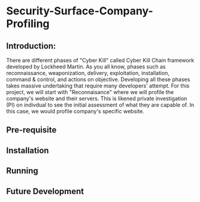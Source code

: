 # Security-Surface-Company-Profiling

Introduction:
-------------
There are different phases of "Cyber Kill" called Cyber Kill Chain framework developed by Lockheed Martin. As you all know, phases such as reconnaissance, weaponization, delivery, exploitation, installation, command & control, and actions on objective. Developing all these phases takes massive undertaking that require many developers' attempt. For this project, we will start with "Reconnaisance" where we will profile the company's website and their servers. This is likened private investigation (PI) on indivdual to see the initial assessment of what they are capable of. In this case, we would profile company's specific website. 


Pre-requisite
-------------


Installation
------------


Running
-------


Future Development
-------------------
